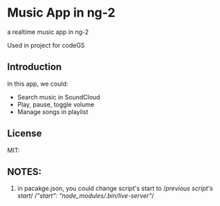 # Music App in ng-2
a realtime music app in ng-2

Used in project for codeGS

## Introduction
In this app, we could:
- Search music in SoundCloud
- Play, pause, toggle volume
- Manage songs in playlist

## License
MIT:


## NOTES:
1) in pacakge.json, you could change script's start to
/*previous script's start*/
/*"start": "node_modules/.bin/live-server"*/
